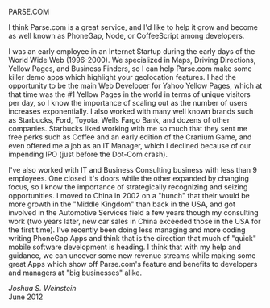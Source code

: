 PARSE.COM

I think Parse.com is a great service, and I'd like to help it grow and become as well known as PhoneGap, Node, or CoffeeScript among developers.

I was an early employee in an Internet Startup during the early days of the World Wide Web (1996-2000). We specialized in Maps, Driving Directions, Yellow Pages, and Business Finders, so I can help Parse.com make some killer demo apps which highlight your geolocation features. I had the opportunity to be the main Web Developer for Yahoo Yellow Pages, which at that time was the #1 Yellow Pages in the world in terms of unique visitors per day, so I know the importance of scaling out as the number of users increases exponentially. I also worked with many well known brands such as Starbucks, Ford, Toyota, Wells Fargo Bank, and dozens of other companies. Starbucks liked working with me so much that they sent me free perks such as Coffee and an early edition of the Cranium Game, and even offered me a job as an IT Manager, which I declined because of our impending IPO (just before the Dot-Com crash). 

I've also worked with IT and Business Consulting business with less than 9 employees. One closed it's doors while the other expanded by changing focus, so I know the importance of strategically recognizing and seizing opportunities. I moved to China in 2002 on a "hunch" that their would be more growth in the "Middle Kingdom" than back in the USA, and got involved in the Automotive Services field a few years though my consulting work (two years later, new car sales in China exceeded those in the USA for the first time). I've recently been doing less managing and more coding writing PhoneGap Apps and think that is the direction that much of "quick" mobile software development is heading. I think that with my help and guidance, we can uncover some new revenue streams while making some great Apps which show off Parse.com's feature and benefits to developers and managers at "big businesses" alike.

_Joshua S. Weinstein_  
June 2012
